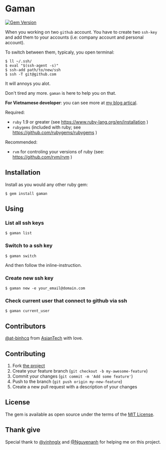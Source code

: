 # Gaman
[![Gem Version](https://badge.fury.io/rb/gaman.svg)](https://badge.fury.io/rb/gaman)

When you working on two `github` account. You have to create two `ssh-key` and add them to your accounts (i.e: company account and personal account).

To switch between them, typicaly, you open terminal:
```
$ ll ~/.ssh/
$ eval "$(ssh-agent -s)"
$ ssh-add path/to/new/ssh
$ ssh -T git@github.com
```
It will annoys you alot.

Don't tired any more. `gaman` is here to help you on that.

**For Vietnamese developer**: you can see more at [my blog artical](http://blog.appconus.com/2015/08/06/su-dung-ssh-voi-2-tai-khoan-github-cung-1-luc-2/).

Required:

- `ruby` 1.9 or greater (see https://www.ruby-lang.org/en/installation )
- `rubygems` (included with ruby; see https://github.com/rubygems/rubygems )

Recommended:

- `rvm` for controling your versions of ruby (see: https://github.com/rvm/rvm )

## Installation
Install as you would any other ruby gem:

    $ gem install gaman

## Using
### List all ssh keys

    $ gaman list

### Switch to a ssh key

    $ gaman switch

And then follow the inline-instruction.

### Create new ssh key

    $ gaman new -e your_email@domain.com

### Check current user that connect to github via ssh

    $ gaman current_user

## Contributors
[@at-binhcq](https://github.com/at-binhcq) from [AsianTech](http://asiantech.vn) with love.
## Contributing

1. Fork [the project](https://github.com/AT-RubyRacer/gaman)
2. Create your feature branch (`git checkout -b my-awesome-feature`)
3. Commit your changes (`git commit -m 'Add some feature'`)
4. Push to the branch (`git push origin my-new-feature`)
5. Create a new pull request with a description of your changes

## License

The gem is available as open source under the terms of the [MIT License](http://opensource.org/licenses/MIT).

## Thank give
Special thank to [@vinhnglx](https://github.com/vinhnglx) and [@Nguyenanh](https://github.com/Nguyenanh) for helping me on this project.
